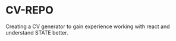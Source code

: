 # CV-REPO
Creating a CV generator to gain experience working with react and understand STATE better.
